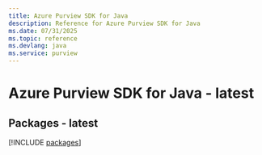 ```yaml
---
title: Azure Purview SDK for Java
description: Reference for Azure Purview SDK for Java
ms.date: 07/31/2025
ms.topic: reference
ms.devlang: java
ms.service: purview
---
```

# Azure Purview SDK for Java - latest
## Packages - latest
[!INCLUDE [packages](purview-index.md)]
